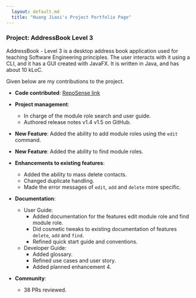 ```yaml
---
  layout: default.md
  title: "Huang Jiaxi's Project Portfolio Page"
---
```


### Project: AddressBook Level 3

AddressBook - Level 3 is a desktop address book application used for teaching Software Engineering principles. The user interacts with it using a CLI, and it has a GUI created with JavaFX. It is written in Java, and has about 10 kLoC.

Given below are my contributions to the project.

* **Code contributed**: [RepoSense link](https://nus-cs2103-ay2425s1.github.io/tp-dashboard/?search=huangjiaxi1111&sort=groupTitle&sortWithin=title&timeframe=commit&mergegroup=&groupSelect=groupByRepos&breakdown=true&checkedFileTypes=docs~functional-code~test-code~other&since=2024-09-20&tabOpen=true&tabType=authorship&tabAuthor=lithops-zty&tabRepo=AY2425S1-CS2103T-F12-1%2Ftp%5Bmaster%5D&authorshipIsMergeGroup=false&authorshipFileTypes=docs~functional-code~test-code&authorshipIsBinaryFileTypeChecked=false&authorshipIsIgnoredFilesChecked=false)

* **Project management**:
  * In charge of the module role search and user guide.
  * Authored release notes v1.4 v1.5 on GitHub.

* **New Feature**: Added the ability to add module roles using the `edit` command.

* **New Feature**: Added the ability to find module roles.

* **Enhancements to existing features**:
  * Added the ability to mass delete contacts.
  * Changed duplicate handling.
  * Made the error messages of `edit`, `add` and `delete` more specific.

* **Documentation**:
  * User Guide:
    * Added documentation for the features edit module role and find module role.
    * Did cosmetic tweaks to existing documentation of features `delete`, `add` and `find`.
    * Refined quick start guide and conventions.
  * Developer Guide:
    * Added glossary.
    * Refined use cases and user story.
    * Added planned enhancement 4.

* **Community**:
  * 38 PRs reviewed.

